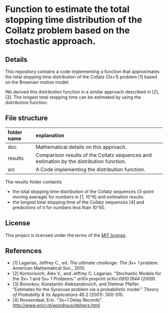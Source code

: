 # Function to estimate the total stopping time distribution of the Collatz problem based on the stochastic approach.

## Details
This repository contains a code implementing a function that approximates the total stopping time distribution of the Collatz (3x+1) problem [1] based on the Brownian motion model.

We derived this distribution function in a similar approach described in [2], [3].
The longest total stopping time can be estimated by using the distribution function.

## File structure
|folder name|explanation                         |
|:--        |:--                          |
|doc        | Mathematical details on this approach.  |
|results    |Comparison results of the Collatz sequences and estimation by the distribution function.|
|src        | A Code implementing the distribution function.|

The results folder containts 
- the total stopping time distribution of the Collatz sequences (3-point moving average) for numbers in [1, 10^6] and estimation results.
- the longest total stopping time of the Collatz sequences [4] and predictions of it for numbers less than 10^50.

## License
This project is licensed under the terms of the [MIT license](LICENSE.md).

## References
-  [1] Lagarias, Jeffrey C., ed. *The ultimate challenge: The 3x+ 1 problem*. American Mathematical Soc., 2010.
-  [2] Kontorovich, Alex V., and Jeffrey C. Lagarias. "Stochastic Models for the 3x+ 1 and 5x+ 1 Problems." *arXiv preprint arXiv:0910.1944 (2009).*
-  [3] Borovkov, Konstantin Aleksandrovich, and Dietmar Pfeifer. "Estimates for the Syracuse problem via a probabilistic model." *Theory of Probability & Its Applications* 45.2 (2001): 300-310.
-  [4] Roosendaal, Eric. "3x+1 Delay Records". http://www.ericr.nl/wondrous/delrecs.html

